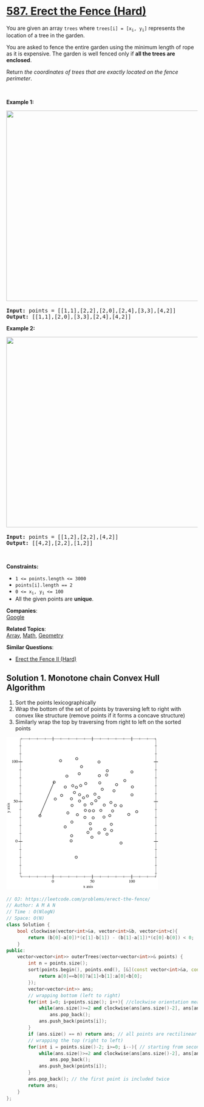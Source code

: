 # [587. Erect the Fence (Hard)](https://leetcode.com/problems/erect-the-fence/)

<p>You are given an array <code>trees</code> where <code>trees[i] = [x<sub>i</sub>, y<sub>i</sub>]</code> represents the location of a tree in the garden.</p>

<p>You are asked to fence the entire garden using the minimum length of rope as it is expensive. The garden is well fenced only if <strong>all the trees are enclosed</strong>.</p>

<p>Return <em>the coordinates of trees that are exactly located on the fence perimeter</em>.</p>

<p>&nbsp;</p>
<p><strong>Example 1:</strong></p>
<img alt="" src="https://assets.leetcode.com/uploads/2021/04/24/erect2-plane.jpg" style="width: 509px; height: 500px;">
<pre><strong>Input:</strong> points = [[1,1],[2,2],[2,0],[2,4],[3,3],[4,2]]
<strong>Output:</strong> [[1,1],[2,0],[3,3],[2,4],[4,2]]
</pre>

<p><strong>Example 2:</strong></p>
<img alt="" src="https://assets.leetcode.com/uploads/2021/04/24/erect1-plane.jpg" style="width: 509px; height: 500px;">
<pre><strong>Input:</strong> points = [[1,2],[2,2],[4,2]]
<strong>Output:</strong> [[4,2],[2,2],[1,2]]
</pre>

<p>&nbsp;</p>
<p><strong>Constraints:</strong></p>

<ul>
	<li><code>1 &lt;= points.length &lt;= 3000</code></li>
	<li><code>points[i].length == 2</code></li>
	<li><code>0 &lt;= x<sub>i</sub>, y<sub>i</sub> &lt;= 100</code></li>
	<li>All the given points are <strong>unique</strong>.</li>
</ul>


**Companies**:  
[Google](https://leetcode.com/company/google)

**Related Topics**:  
[Array](https://leetcode.com/tag/array/), [Math](https://leetcode.com/tag/math/), [Geometry](https://leetcode.com/tag/geometry/)

**Similar Questions**:
* [Erect the Fence II (Hard)](https://leetcode.com/problems/erect-the-fence-ii/)

## Solution 1. Monotone chain Convex Hull Algorithm


1. Sort the points lexicographically
2. Wrap the bottom of the set of points by traversing left to right with convex like structure (remove points if it forms a concave structure) 
3. Similarly wrap the top by traversing from right to left on the sorted points

![](/assets/587.gif)

```cpp
// OJ: https://leetcode.com/problems/erect-the-fence/
// Author: A M A N
// Time : O(NlogN)
// Space: O(N)
class Solution {
    bool clockwise(vector<int>&a, vector<int>&b, vector<int>c){
        return (b[0]-a[0])*(c[1]-b[1]) - (b[1]-a[1])*(c[0]-b[0]) < 0;
    }
public:
    vector<vector<int>> outerTrees(vector<vector<int>>& points) {
        int n = points.size();
        sort(points.begin(), points.end(), [&](const vector<int>&a, const vector<int>&b){
            return a[0]==b[0]?a[1]<b[1]:a[0]<b[0];
        });
        vector<vector<int>> ans;
        // wrapping bottom (left to right)
        for(int i=0; i<points.size(); i++){ //clockwise orientation means a concave section (reluctant point included)
            while(ans.size()>=2 and clockwise(ans[ans.size()-2], ans[ans.size()-1], points[i]))
                ans.pop_back();
            ans.push_back(points[i]);
        }        
        if (ans.size() == n) return ans; // all points are rectilinear
        // wrapping the top (right to left)
        for(int i = points.size()-2; i>=0; i--){ // starting from second last point
            while(ans.size()>=2 and clockwise(ans[ans.size()-2], ans[ans.size()-1], points[i]))
                ans.pop_back();
            ans.push_back(points[i]);
        }
        ans.pop_back(); // the first point is included twice
        return ans;
    }
};
```